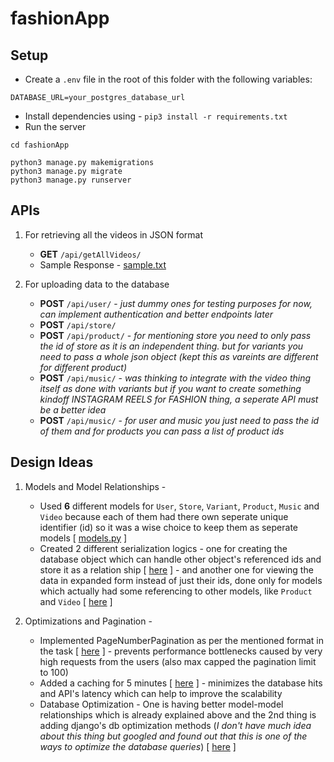 # fashionApp

## Setup
- Create a `.env` file in the root of this folder with the following variables:
```
DATABASE_URL=your_postgres_database_url
```
- Install dependencies using - `pip3 install -r requirements.txt`
- Run the server
```
cd fashionApp

python3 manage.py makemigrations
python3 manage.py migrate
python3 manage.py runserver
```

## APIs
1. For retrieving all the videos in JSON format
   - **GET** `/api/getAllVideos/`
   - Sample Response - [sample.txt](/sample.txt)

2. For uploading data to the database
   - **POST** `/api/user/` - _just dummy ones for testing purposes for now, can implement authentication and better endpoints later_
   - **POST** `/api/store/`
   - **POST** `/api/product/` - _for mentioning store you need to only pass the id of store as it is an independent thing. but for variants you need to pass a whole json object (kept this as vareints are different for different product)_
   - **POST** `/api/music/` - _was thinking to integrate with the video thing itself as done with variants but if you want to create something kindoff INSTAGRAM REELS for FASHION thing, a seperate API must be a better idea_
   - **POST** `/api/music/` - _for user and music you just need to pass the id of them and for products you can pass a list of product ids_


## Design Ideas
1. Models and Model Relationships -
   - Used **6** different models for `User`, `Store`, `Variant`, `Product`, `Music` and `Video` because each of them had there own seperate unique identifier (id) so it was a wise choice to keep them as seperate models [ [models.py](/fashionApp/home/models.py) ]
   - Created 2 different serialization logics - one for creating the database object which can handle other object's referenced ids and store it as a relation ship [ [here](https://github.com/vipul124/fashionApp/blob/648905cceca5dafde6caefb1a3354d68fb8dea6c/fashionApp/home/serializers.py#L5C1-L60C27) ] - and another one for viewing the data in expanded form instead of just their ids, done only for models which actually had some referencing to other models, like `Product` and `Video` [ [here](https://github.com/vipul124/fashionApp/blob/648905cceca5dafde6caefb1a3354d68fb8dea6c/fashionApp/home/serializers.py#L63C1-L81C27) ]
  
2. Optimizations and Pagination -
    -  Implemented PageNumberPagination as per the mentioned format in the task [ [here](https://github.com/vipul124/fashionApp/blob/648905cceca5dafde6caefb1a3354d68fb8dea6c/fashionApp/home/views.py#L15C1-L34C11) ] - prevents performance bottlenecks caused by very high requests from the users (also max capped the pagination limit to 100)
    -  Added a caching for 5 minutes [ [here](https://github.com/vipul124/fashionApp/blob/648905cceca5dafde6caefb1a3354d68fb8dea6c/fashionApp/home/views.py#L45C4-L48C49) ] - minimizes the database hits and API's latency which can help to improve the scalability
    -  Database Optimization - One is having better model-model relationships which is already explained above and the 2nd thing is adding django's db optimization methods (_I don't have much idea about this thing but googled and found out that this is one of the ways to optimize the database queries_) [ [here](https://github.com/vipul124/fashionApp/blob/648905cceca5dafde6caefb1a3354d68fb8dea6c/fashionApp/home/views.py#L39) ]
